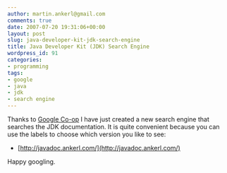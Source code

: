 ```yaml
---
author: martin.ankerl@gmail.com
comments: true
date: 2007-07-20 19:31:06+00:00
layout: post
slug: java-developer-kit-jdk-search-engine
title: Java Developer Kit (JDK) Search Engine
wordpress_id: 91
categories:
- programming
tags:
- google
- java
- jdk
- search engine
---
```


Thanks to [Google Co-op](http://www.google.com/coop/) I have just created a new search engine that searches the JDK documentation. It is quite convenient because you can use the labels to choose which version you like to see:

  * [http://javadoc.ankerl.com/](http://javadoc.ankerl.com/)

Happy googling.
